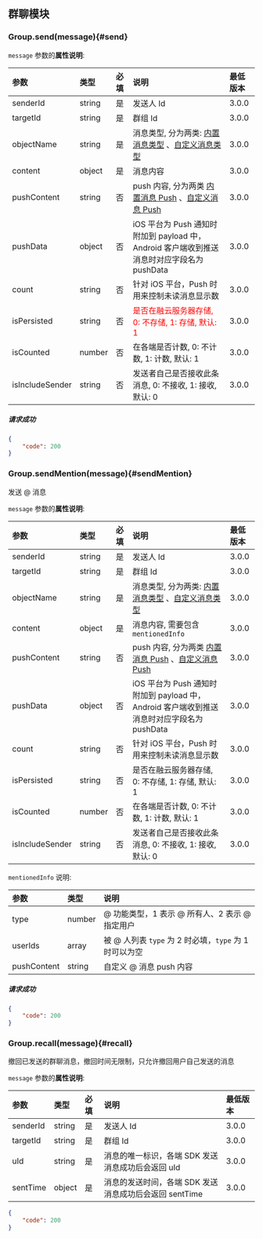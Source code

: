 ## 群聊模块

### Group.send(message){#send}

`message` 参数的**属性说明**:

| 参数   	 		|	类型		| 必填	| 说明 							|最低版本	|
| :----------------	|:--------	|:-----	|:------------------------------|:----- |
| senderId	  		| string 	| 	是 	| 发送人 Id| 3.0.0 |
| targetId	  		| string 	| 	是 	| 群组 Id| 3.0.0 |
| objectName 		| string 	| 	是 	| 消息类型, 分为两类: [内置消息类型](../GLOSSARY.md#inner-message) 、[自定义消息类型](../GLOSSARY.md#custom-message) | 3.0.0 |
| content 			| object 	| 	是 	| 消息内容| 3.0.0 |
| pushContent		| string 	| 	否 	| push 内容, 分为两类 [内置消息 Push](../GLOSSARY.md#inner-message-push) 、[自定义消息 Push](../GLOSSARY.md#custom-message-push) | 3.0.0 |
| pushData 			| object 	| 	否 	| iOS 平台为 Push 通知时附加到 payload 中，Android 客户端收到推送消息时对应字段名为 pushData| 3.0.0 |
| count 			| string 	| 	否 	| 针对 iOS 平台，Push 时用来控制未读消息显示数 | 3.0.0 |
| isPersisted 		| string 	| 	否 	|  <span style="color:red;">是否在融云服务器存储, 0: 不存储, 1: 存储, 默认: 1 </span>| 3.0.0 |
| isCounted 		| number 	| 	否 	| 在各端是否计数, 0: 不计数, 1: 计数, 默认: 1| 3.0.0 |
| isIncludeSender 	| string 	| 	否 	| 发送者自己是否接收此条消息, 0: 不接收, 1: 接收, 默认: 0| 3.0.0 |

##### 请求成功

```json
{
    "code": 200
}
```

### Group.sendMention(message){#sendMention}

发送 @ 消息

`message` 参数的**属性说明**:

| 参数   	 		|	类型		| 必填	| 说明 							|最低版本	|
| :----------------	|:--------	|:-----	|:------------------------------|:----- |
| senderId	  		| string 	| 	是 	| 发送人 Id| 3.0.0 |
| targetId	  		| string 	| 	是 	| 群组 Id| 3.0.0 |
| objectName 		| string 	| 	是 	| 消息类型, 分为两类: [内置消息类型](../GLOSSARY.md#inner-message) 、[自定义消息类型](../GLOSSARY.md#custom-message) | 3.0.0 |
| content 			| object 	| 	是 	| 消息内容, 需要包含 `mentionedInfo`| 3.0.0 |
| pushContent		| string 	| 	否 	| push 内容, 分为两类 [内置消息 Push](../GLOSSARY.md#inner-message-push) 、[自定义消息 Push](../GLOSSARY.md#custom-message-push) | 3.0.0 |
| pushData 			| object 	| 	否 	| iOS 平台为 Push 通知时附加到 payload 中，Android 客户端收到推送消息时对应字段名为 pushData| 3.0.0 |
| count 			| string 	| 	否 	| 针对 iOS 平台，Push 时用来控制未读消息显示数 | 3.0.0 |
| isPersisted 		| string 	| 	否 	| 是否在融云服务器存储, 0: 不存储, 1: 存储, 默认: 1| 3.0.0 |
| isCounted 		| number 	| 	否 	| 在各端是否计数, 0: 不计数, 1: 计数, 默认: 1| 3.0.0 |
| isIncludeSender 	| string 	| 	否 	| 发送者自己是否接收此条消息, 0: 不接收, 1: 接收, 默认: 0| 3.0.0 |

`mentionedInfo` 说明:

| 参数   	 |	类型		| 说明	
| :----------|:--------	|:-----	
|	type	 |	number	| @ 功能类型，1 表示 @ 所有人、2 表示 @ 指定用户
|	userIds	 |	array	| 被 @ 人列表 `type` 为 2 时必填，`type` 为 1 时可以为空
|	pushContent|	string	| 自定义 @ 消息 push 内容

##### 请求成功

```json
{
    "code": 200
}
```

### Group.recall(message){#recall}

撤回已发送的群聊消息，撤回时间无限制，只允许撤回用户自己发送的消息

`message` 参数的**属性说明**:

| 参数   	 		|	类型		| 必填	| 说明 							|最低版本	|
| :----------------	|:--------	|:-----	|:------------------------------|:----- |
| senderId	  		| string 	| 	是 	| 发送人 Id| 3.0.0 |
| targetId	  		| string 	| 	是 	| 群组 Id| 3.0.0 |
| uId 				| string 	| 	是 	| 消息的唯一标识，各端 SDK 发送消息成功后会返回 uId  | 3.0.0 |
| sentTime 			| object 	| 	是 	| 消息的发送时间，各端 SDK 发送消息成功后会返回 sentTime| 3.0.0 |

```json
{
    "code": 200
}
```